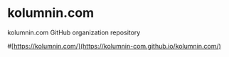 # kolumnin.com
kolumnin.com GitHub organization repository


#[https://kolumnin.com/](https://kolumnin-com.github.io/kolumnin.com/)
